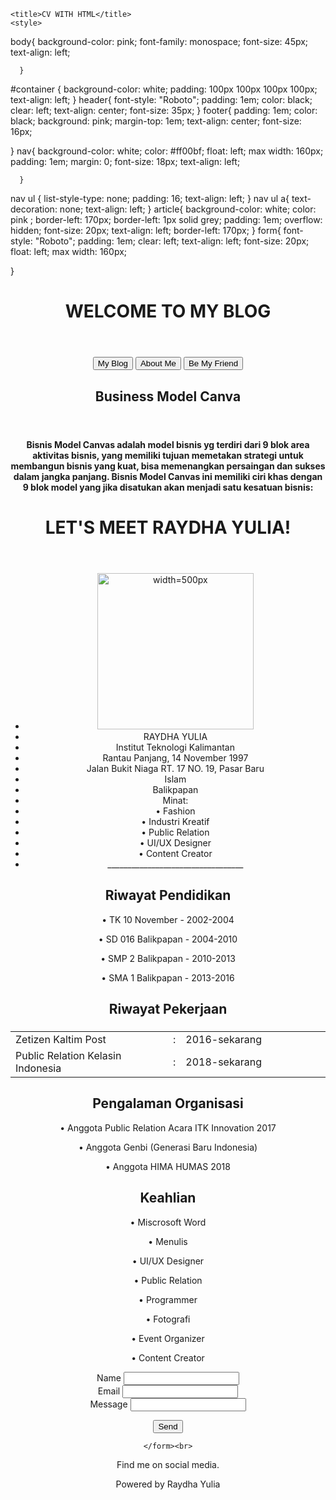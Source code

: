 <!DOCTYPE html>
<html>
  <head>
    <meta charset="utf-8">
    <meta name="viewport" content="width=device-width, initial-scale=1">
    <link rel="stylesheet" href="https://www.w3schools.com/w3css/4/w3.css">
    <link rel='stylesheet' href='https://fonts.googleapis.com/css?family=Roboto'>
    <link rel="stylesheet" href="https://cdnjs.cloudflare.com/ajax/libs/font-awesome/4.7.0/css/font-awesome.min.css">

    <title>CV WITH HTML</title>
    <style>
body{
        background-color: pink;
        font-family: monospace;
        font-size: 45px;
        text-align: left;

      }
#container {
        background-color: white;
      padding: 100px 100px 100px 100px;
      text-align: left;
    }
header{
  font-style: "Roboto";
  padding: 1em;
  color: black;
  clear: left;
  text-align: center;
  font-size: 35px;
}
footer{
  padding: 1em;
  color: black;
  background: pink;
  margin-top: 1em;
  text-align: center;
  font-size: 16px;

}
nav{
        background-color: white;
        color: #ff00bf;
        float: left;
        max width: 160px;
        padding: 1em;
        margin: 0;
        font-size: 18px;
        text-align: left;

      }
nav ul {
  list-style-type: none;
  padding: 16;
  text-align: left;
}
nav ul a{
  text-decoration: none;
  text-align: left;
}
article{
  background-color: white;
  color: pink ;
  border-left: 170px;
  border-left: 1px solid grey;
  padding: 1em;
  overflow: hidden;
  font-size: 20px;
  text-align: left;
  border-left: 170px;
}
form{
  font-style: "Roboto";
  padding: 1em;
  clear: left;
  text-align: left;
  font-size: 20px;
  float: left;
  max width: 160px;

}

</style>
</head>

<body>
  <header>
  <h1> WELCOME TO MY BLOG </h1>
</header>
<header style="background-image:url('atas.jpg')">
  <div class="w3-bar w3-pink" padding=1em>
    <button class="w3-bar-item w3-button" onclick="openTab('My Blog')">My Blog</button>
    <button class="w3-bar-item w3-button" onclick="openTab('About Me')">About Me</button>
    <button class="w3-bar-item w3-button" onclick="openTab('Be My Friend')">Be My Friend</button>

</div>
<div id="My Blog" class="w3-container tab">
<nav>
<header>
  <h1>Business Model Canva</h1>
</header>
  <h4>Bisnis Model Canvas adalah model bisnis yg terdiri dari 9 blok area aktivitas bisnis, yang memiliki tujuan memetakan strategi untuk membangun bisnis yang kuat, bisa memenangkan persaingan dan sukses
     dalam jangka panjang. Bisnis Model Canvas
    ini memiliki ciri khas dengan 9 blok model yang jika disatukan akan menjadi satu kesatuan bisnis:</h4>

</nav>
</div>

<div id="About Me" class="w3-container tab">
<header>
<h1>LET'S MEET RAYDHA YULIA!</h1>
</header>
<nav>
  <ul>
    <li><a><img src="ray.jpg" alt="width=500px"height=250px></a></li>
    <li><a>RAYDHA YULIA</a></li>
    <li><a>Institut Teknologi Kalimantan</a></li>
    <li><a>Rantau Panjang, 14 November 1997</a></li>
    <li><a>Jalan Bukit Niaga RT. 17 NO. 19, Pasar Baru</a></li>
    <li><a>Islam</a></li>
    <li><a>Balikpapan</a></li>
    <li><a>Minat: </a></li>
    <li><a>• Fashion </a></li>
    <li><a>• Industri Kreatif</a></li>
    <li><a>• Public Relation</a></li>
    <li><a>• UI/UX Designer</a></li>
    <li><a>• Content Creator</a></li>
    <li><a>__________________________________</a></li>


</ul>
</nav>

<article>
  <h2>Riwayat Pendidikan </h2>
  <p> • TK 10 November - 2002-2004</p>
  <P> • SD 016 Balikpapan - 2004-2010</P>
  <p> • SMP 2 Balikpapan - 2010-2013</p>
  <p> • SMA 1 Balikpapan - 2013-2016</p>

  <h2> Riwayat Pekerjaan </h2>
  			<table width="900px">
  				<tbody>
  			<tr><h3>
  						<td width="50%">Zetizen Kaltim Post</td>
  						<td width="1%">:</td>
  						<td> 2016-sekarang </td>
  					</tr>
  			<tr>
  						<td>Public Relation Kelasin Indonesia</td>
  						<td>:</td>
  						<td> 2018-sekarang</td>
  </tr>
  <h3>
  </tr>
  <tbody>
  </table>
<h2> Pengalaman Organisasi </h2>
<p>• Anggota Public Relation Acara ITK Innovation 2017 </p>
<p>• Anggota Genbi (Generasi Baru Indonesia)</p>
<p>• Anggota HIMA HUMAS 2018</p>
<h2> Keahlian </h2>
<p> • Miscrosoft Word </p>
<p> • Menulis </p>
<p> • UI/UX Designer </p>
<p> • Public Relation </p>
<p> • Programmer </p>
<p> • Fotografi </p>
<p> • Event Organizer </p>
<p> • Content Creator </p>



</article>

</div>
<script>
function openTab(tabName) {
    var i;
    var x = document.getElementsByClassName("tab");
    for (i = 0; i < x.length; i++) {
       x[i].style.display = "none";
    }
    document.getElementById(tabName).style.display = "block";
}

</script>
<div id="Be My Friend" class="w3-container tab">
<form action="/action_page.php" target="_blank">
      <div class="form">
        <label>Name</label>
        <input class="w3-input w3-border" type="text" required name="Name">
      </div>
      <div class="w3-section">
        <label>Email</label>
        <input class="w3-input w3-border" type="text" required name="Email">
      </div>
      <div class="w3-section">
        <label>Message</label>
        <input class="w3-input w3-border" required name="Message">
      </div>

  <button onclick="myFunction()">Send</button>
  <script>
function myFunction() {
alert("Hello Teman!");
}

</script>
    </form><br>

  </div>
  <footer img src="background-image:url('atas.jpg')">
    <p>Find me on social media.</p>
    <a href = "https:/www.facebook.com/raydhayulia"><i class="fa fa-facebook-official w3-hover-opacity"></i></a>
    <a href = "https:/www.instagram.com/raydhayulia"><i class="fa fa-instagram w3-hover-opacity"></i></a>
    <i class="fa fa-snapchat w3-hover-opacity"></i>
    <i class="fa fa-pinterest-p w3-hover-opacity"></i>
    <a href = "https:/www.twitter.com/rayulia"><i class="fa fa-twitter w3-hover-opacity"></i></a>
    <i class="fa fa-linkedin w3-hover-opacity"></i>
    <p>Powered by <a>Raydha Yulia</a></p>

  </footer>
</body>
</html>
